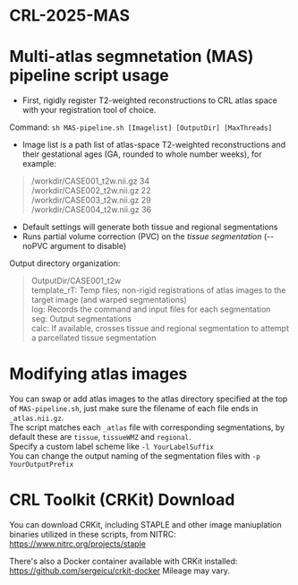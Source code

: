 # CRL-2025-MAS

# Multi-atlas segmnetation (MAS) pipeline script usage
* First, rigidly register T2-weighted reconstructions to CRL atlas space with your registration tool of choice.

Command:
`sh MAS-pipeline.sh [Imagelist] [OutputDir] [MaxThreads]`<br>
  - Image list is a path list of atlas-space T2-weighted reconstructions and their gestational ages (GA, rounded to whole number weeks), for example:
  > /workdir/CASE001_t2w.nii.gz 34 <br>/workdir/CASE002_t2w.nii.gz 22<br>/workdir/CASE003_t2w.nii.gz 29<br>/workdir/CASE004_t2w.nii.gz 36
  - Default settings will generate both tissue and regional segmentations
  - Runs partial volume correction (PVC) on the *tissue segmentation* (--noPVC argument to disable) 

 Output directory organization:
 > OutputDir/CASE001_t2w <br>
   template_rT: Temp files; non-rigid registrations of atlas images to the target image (and warped segmentations)<br>
   log: Records the command and input files for each segmentation<br>
   seg: Output segmentations<br>
   calc: If available, crosses tissue and regional segmentation to attempt a parcellated tissue segmentation<br>

# Modifying atlas images
You can swap or add atlas images to the atlas directory specified at the top of `MAS-pipeline.sh`, just make sure the filename of each file ends in `_atlas.nii.gz`.<br>
The script matches each `_atlas` file with corresponding segmentations, by default these are `tissue`, `tissueWMZ` and `regional`.<br>
Specify a custom label scheme like `-l YourLabelSuffix`<br>
You can change the output naming of the segmentation files with `-p YourOutputPrefix`

# CRL Toolkit (CRKit) Download
You can download CRKit, including STAPLE and other image maniuplation binaries utilized in these scripts, from NITRC:
https://www.nitrc.org/projects/staple

There's also a Docker container available with CRKit installed:
https://github.com/sergeicu/crkit-docker
Mileage may vary.